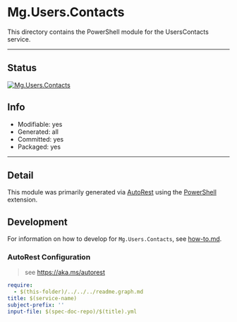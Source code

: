 <!-- region Generated -->
# Mg.Users.Contacts
This directory contains the PowerShell module for the UsersContacts service.

---
## Status
[![Mg.Users.Contacts](https://img.shields.io/powershellgallery/v/Mg.Users.Contacts.svg?style=flat-square&label=Mg.Users.Contacts "Mg.Users.Contacts")](https://www.powershellgallery.com/packages/Mg.Users.Contacts/)

## Info
- Modifiable: yes
- Generated: all
- Committed: yes
- Packaged: yes

---
## Detail
This module was primarily generated via [AutoRest](https://github.com/Azure/autorest) using the [PowerShell](https://github.com/Azure/autorest.powershell) extension.

## Development
For information on how to develop for `Mg.Users.Contacts`, see [how-to.md](how-to.md).
<!-- endregion -->

### AutoRest Configuration

> see https://aka.ms/autorest

``` yaml
require:
  - $(this-folder)/../../../readme.graph.md
title: $(service-name)
subject-prefix: ''
input-file: $(spec-doc-repo)/$(title).yml
```
